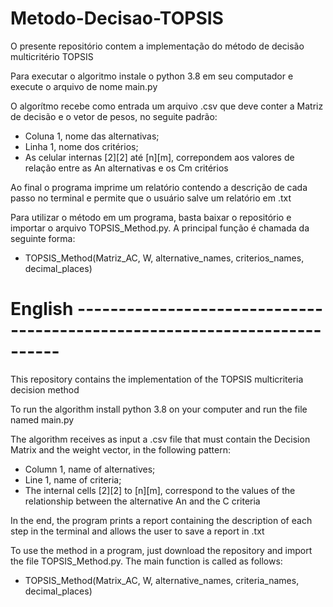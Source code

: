 # Metodo-Decisao-TOPSIS
O presente repositório contem a implementação do método de decisão multicritério TOPSIS

Para executar o algoritmo instale o python 3.8 em seu computador e execute o arquivo de nome main.py

O algorítmo recebe como entrada um arquivo .csv que deve conter a Matriz de decisão e o vetor de pesos, no seguite padrão:
  
  - Coluna 1, nome das alternativas;
  - Linha 1, nome dos critérios;
  - As celular internas [2][2] até [n][m], correpondem aos valores de relação entre as An alternativas e os Cm critérios

Ao final o programa imprime um relatório contendo a descrição de cada passo no terminal e permite que o usuário salve um relatório em .txt

Para utilizar o método em um programa, basta baixar o repositório e importar o arquivo TOPSIS_Method.py. A principal função é chamada da seguinte forma:

  -  TOPSIS_Method(Matriz_AC, W, alternative_names, criterios_names, decimal_places)



# English --------------------------------------------------------------------------

This repository contains the implementation of the TOPSIS multicriteria decision method

To run the algorithm install python 3.8 on your computer and run the file named main.py

The algorithm receives as input a .csv file that must contain the Decision Matrix and the weight vector, in the following pattern:
  
  - Column 1, name of alternatives;
  - Line 1, name of criteria;
  - The internal cells [2][2] to [n][m], correspond to the values of the relationship between the alternative An and the C criteria

In the end, the program prints a report containing the description of each step in the terminal and allows the user to save a report in .txt

To use the method in a program, just download the repository and import the file TOPSIS_Method.py. The main function is called as follows:

  - TOPSIS_Method(Matrix_AC, W, alternative_names, criteria_names, decimal_places)
